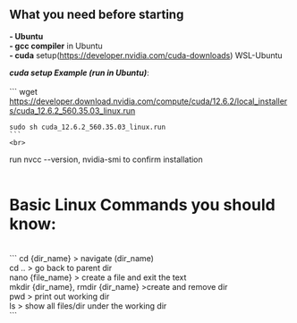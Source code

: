## What you need before starting  <br>
**-   Ubuntu** <br>
**-   gcc compiler** in Ubuntu <br>
**-   cuda** setup(https://developer.nvidia.com/cuda-downloads) WSL-Ubuntu <br>

**_cuda setup Example (run in Ubuntu)_**: <br>
<br>
    ```
    wget https://developer.download.nvidia.com/compute/cuda/12.6.2/local_installers/cuda_12.6.2_560.35.03_linux.run 
    
    sudo sh cuda_12.6.2_560.35.03_linux.run 
    ```
    <br>
run nvcc --version, nvidia-smi to confirm installation <br>
<br>
# Basic Linux Commands you should know:<br>
<br>
```
  cd {dir_name}  > navigate (dir_name) <br>
  cd ..          > go back to parent dir <br>
  nano {file_name} > create a file and exit the text <br>
  mkdir {dir_name}, rmdir {dir_name}  >create and remove dir <br>
  pwd            > print out working dir <br>
  ls             > show all files/dir under the working dir <br>
```
